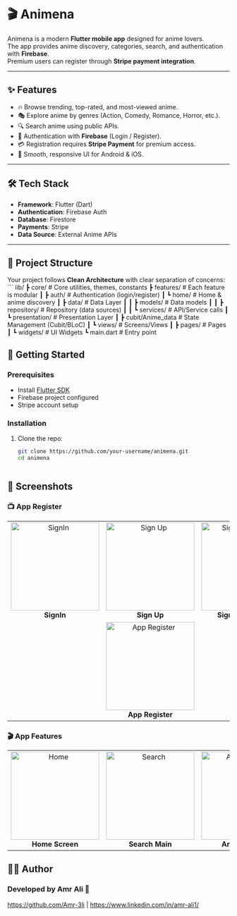 # 🎬 Animena

Animena is a modern **Flutter mobile app** designed for anime lovers.  
The app provides anime discovery, categories, search, and authentication with **Firebase**.  
Premium users can register through **Stripe payment integration**.  

---

## ✨ Features

- 🔥 Browse trending, top-rated, and most-viewed anime.  
- 🎭 Explore anime by genres (Action, Comedy, Romance, Horror, etc.).  
- 🔍 Search anime using public APIs.  
- 👤 Authentication with **Firebase** (Login / Register).  
- 💳 Registration requires **Stripe Payment** for premium access.  
- 📱 Smooth, responsive UI for Android & iOS.  

---

## 🛠️ Tech Stack

- **Framework**: Flutter (Dart)  
- **Authentication**: Firebase Auth  
- **Database**: Firestore  
- **Payments**: Stripe  
- **Data Source**: External Anime APIs  

---

## 📂 Project Structure

Your project follows **Clean Architecture** with clear separation of concerns:
    ```
        lib/
        ┣ core/ # Core utilities, themes, constants
        ┣ features/ # Each feature is modular
        ┃ ┣ auth/ # Authentication (login/register)
        ┃ ┗ home/ # Home & anime discovery
        ┃ ┣ data/ # Data Layer
        ┃ ┃ ┣ models/ # Data models
        ┃ ┃ ┣ repository/ # Repository (data sources)
        ┃ ┃ ┗ services/ # API/Service calls
        ┃ ┗ presentation/ # Presentation Layer
        ┃ ┣ cubit/Anime_data # State Management (Cubit/BLoC)
        ┃ ┗ views/ # Screens/Views
        ┃ ┣ pages/ # Pages
        ┃ ┗ widgets/ # UI Widgets
        ┗ main.dart # Entry point



## 🚀 Getting Started

### Prerequisites
- Install [Flutter SDK](https://docs.flutter.dev/get-started/install)  
- Firebase project configured  
- Stripe account setup  

### Installation

1. Clone the repo:
   ```bash
   git clone https://github.com/your-username/animena.git
   cd animena



## 📸 Screenshots
### 📺 App Register
<div align="center">
  <table>
    <tr>
      <td align="center">
        <img src="readme_images/signIn.png" width="200" alt="SignIn">
        <br><b>SignIn</b>
      </td>
      <td align="center">
        <img src="readme_images/signUp.png" width="200" alt="Sign Up">
        <br><b>Sign Up</b>
      </td>
      <td align="center">
        <img src="readme_images/signUpPayment.png" width="200" alt="Signup Payment">
        <br><b>Signup Payment</b>
      </td>     
    </tr>
    <tr>
      <td align="center" colspan="3">
        <img src="readme_images/tvs_images/other_tv_details_screen.png" width="200" alt="App Register">
        <br><b>App Register</b>
      </td>
    </tr>
  </table>
</div>

### 🎬 App Features   
<div align="center">
  <table>
    <tr>
      <td align="center">
        <img src="readme_images/home.png" width="200" alt="Home">
        <br><b>Home Screen</b>
      </td>
      <td align="center">
        <img src="readme_images/search.png" width="200" alt="Search">
        <br><b>Search Main</b>
      </td>
      <td align="center">
        <img src="readme_images/details.png" width="200" alt="Anime Details">
        <br><b>Anime Details</b>
      </td>
      <td align="center">
        <img src="readme_images/catigories.png" width="200" alt="Catigories Page">
        <br><b>Catigories Page</b>
      </td>
    </tr>
  </table>
</div>



## 👨‍💻 Author

### Developed by Amr Ali 🚀
https://github.com/Amr-3li | https://www.linkedin.com/in/amr-ali1/
